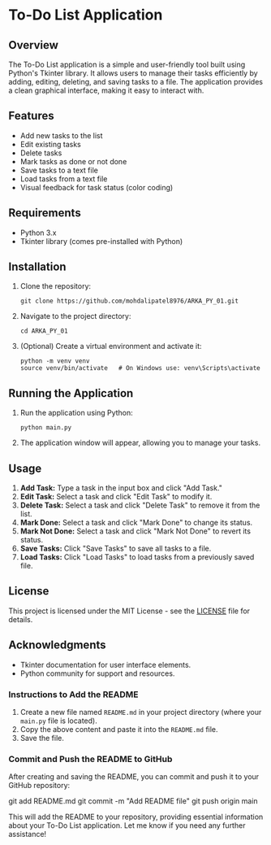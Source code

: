 # To-Do List Application

## Overview

The To-Do List application is a simple and user-friendly tool built using Python's Tkinter library. It allows users to manage their tasks efficiently by adding, editing, deleting, and saving tasks to a file. The application provides a clean graphical interface, making it easy to interact with.

## Features

- Add new tasks to the list
- Edit existing tasks
- Delete tasks
- Mark tasks as done or not done
- Save tasks to a text file
- Load tasks from a text file
- Visual feedback for task status (color coding)

## Requirements

- Python 3.x
- Tkinter library (comes pre-installed with Python)

## Installation

1. Clone the repository:
    
    ```
    git clone https://github.com/mohdalipatel8976/ARKA_PY_01.git
    ```
    
3. Navigate to the project directory:
   ```
   cd ARKA_PY_01
   ``` 
5. (Optional) Create a virtual environment and activate it:

   ```
   python -m venv venv
   source venv/bin/activate   # On Windows use: venv\Scripts\activate
   ```
## Running the Application

1. Run the application using Python:

   ```
   python main.py
   ```
2. The application window will appear, allowing you to manage your tasks.

## Usage

1. **Add Task:** Type a task in the input box and click "Add Task."
2. **Edit Task:** Select a task and click "Edit Task" to modify it.
3. **Delete Task:** Select a task and click "Delete Task" to remove it from the list.
4. **Mark Done:** Select a task and click "Mark Done" to change its status.
5. **Mark Not Done:** Select a task and click "Mark Not Done" to revert its status.
6. **Save Tasks:** Click "Save Tasks" to save all tasks to a file.
7. **Load Tasks:** Click "Load Tasks" to load tasks from a previously saved file.

## License

This project is licensed under the MIT License - see the [LICENSE](LICENSE) file for details.

## Acknowledgments

- Tkinter documentation for user interface elements.
- Python community for support and resources.

### Instructions to Add the README

1. Create a new file named `README.md` in your project directory (where your `main.py` file is located).
2. Copy the above content and paste it into the `README.md` file.
3. Save the file.

### Commit and Push the README to GitHub

After creating and saving the README, you can commit and push it to your GitHub repository:

git add README.md
git commit -m "Add README file"
git push origin main


This will add the README to your repository, providing essential information about your To-Do List application. Let me know if you need any further assistance!
